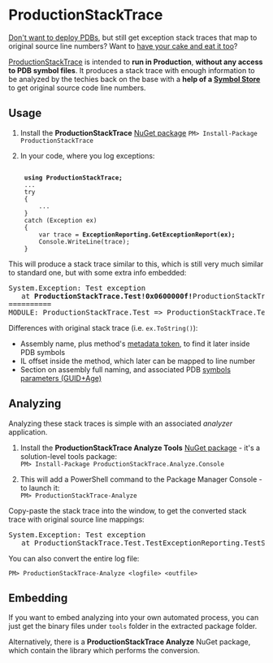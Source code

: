 # ProductionStackTrace

[Don't want to deploy PDBs][2], but still get exception stack traces that map to original source line numbers? Want to [have your cake and eat it too](http://en.wikipedia.org/wiki/You_can't_have_your_cake_and_eat_it)?

[ProductionStackTrace][1] is intended to **run in Production**, **without any access to PDB symbol files**. It produces a stack trace with enough information to be analyzed by the techies back on the base with a **help of a [Symbol Store](http://msdn.microsoft.com/en-us/library/windows/desktop/ms680693\(v=vs.85\).aspx)** to get original source code line numbers.

[1]: https://www.nuget.org/packages/ProductionStackTrace
[2]: http://www.lionhack.com/2014/01/14/advanced-dotnet-debugging-pdbs-and-symbols/

## Usage

1. Install the **ProductionStackTrace** [NuGet package][1]
   `PM> Install-Package ProductionStackTrace`

2. In your code, where you log exceptions:
   
   <pre><code language="csharp">
    <b>using ProductionStackTrace;</b>
    ...
    try
    {
        ...
    }
    catch (Exception ex)
    {
        var trace = <b>ExceptionReporting.GetExceptionReport(ex);</b>
        Console.WriteLine(trace);
    }
   </code></pre>

This will produce a stack trace similar to this, which is still very much similar to standard one, but with some extra info embedded:

<pre>
System.Exception: Test exception
   at <b>ProductionStackTrace.Test!0x0600000f!</b>ProductionStackTrace.Test.TestExceptionReporting.TestSimpleException() <b>+0xc</b>
==========
MODULE: ProductionStackTrace.Test => ProductionStackTrace.Test, Version=1.0.0.0, Culture=neutral, PublicKeyToken=null; G:4e6f400982514fc29d72d9928819aac0; A:6
</pre>

Differences with original stack trace (i.e. `ex.ToString()`):

  * Assembly name, plus method's [metadata token](http://blogs.msdn.com/b/davbr/archive/2011/10/17/metadata-tokens-run-time-ids-and-type-loading.aspx), to find it later inside PDB symbols
  * IL offset inside the method, which later can be mapped to line number
  * Section on assembly full naming, and associated PDB [symbols parameters (GUID+Age)][2]


## Analyzing

Analyzing these stack traces is simple with an associated _analyzer_ application.

1. Install the **ProductionStackTrace Analyze Tools** [NuGet package](https://www.nuget.org/packages/ProductionStackTrace.Analyze.Console) - it's a solution-level tools package:<br/>
`PM> Install-Package ProductionStackTrace.Analyze.Console`

2. This will add a PowerShell command to the Package Manager Console - to launch it:<br/>
`PM> ProductionStackTrace-Analyze`

Copy-paste the stack trace into the window, to get the converted stack trace with original source line mappings:

<pre>
System.Exception: Test exception
   at ProductionStackTrace.Test.TestExceptionReporting.TestSimpleException() in ..\ProductionStackTrace.Test\TestExceptionReporting.cs:line 23
</pre>

You can also convert the entire log file:

`PM> ProductionStackTrace-Analyze <logfile> <outfile>`

## Embedding

If you want to embed analyzing into your own automated process, you can just get the binary files under `tools` folder in the extracted package folder.

Alternatively, there is a **ProductionStackTrace Analyze** NuGet package, which contain the library which performs the conversion. 